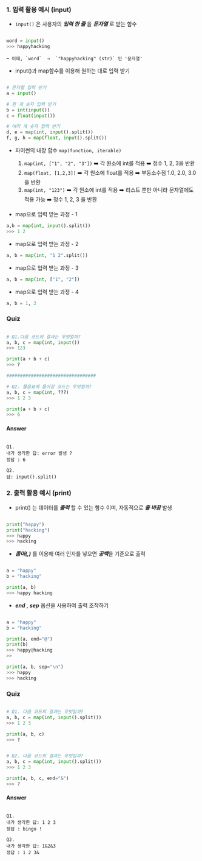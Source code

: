 
### 1. 입력 활용 예시 (input)
- `input()` 은 사용자의 ***입력 한 줄*** 을 ***문자열*** 로 받는 함수
```python

word = input()
>>> happyhacking
```
	➡️ 이때, `word`  →  `"happyhacking" (str)` 인 '문자열'

- input()과 map함수를 이용해 원하는 대로 입력 받기
```python

# 문자열 입력 받기
a = input()

# 한 개 숫자 입력 받기
b = int(input())  
c = float(input())

# 여러 개 숫자 입력 받기
d, e = map(int, input().split())  
f, g, h = map(float, input().split())
```

- 파이썬의 내장 함수 `map(function, iterable)`
	1. `map(int, ["1", "2", "3"])`
		➡️ 각 원소에 int를 적용
		➡️ 정수 1, 2, 3을 반환
	2. `map(float, [1,2,3])`
		➡️ 각 원소에 float를 적용
		➡️ 부동소수점 1.0, 2.0, 3.0을 반환
	3. `map(int, "123")`
		➡️ 각 원소에 int를 적용
		➡️ 리스트 뿐만 아니라 문자열에도 적용 가능
		➡️ 정수 1, 2, 3 을 반환

- map으로 입력 받는 과정 - 1
```python
a,b = map(int, input().split())
>>> 1 2 
```

- map으로 입력 받는 과정 - 2
```python
a, b = map(int, "1 2".split())
```

- map으로 입력 받는 과정 - 3
```python
a, b = map(int, ["1", "2"])
```

- map으로 입력 받는 과정 - 4
```python
a, b = 1, 2
```

### Quiz
```python

# Q1.다음 코드의 결과는 무엇일까?
a, b, c = map(int, input())
>>> 123

print(a + b + c)
>>> ?

#################################

# Q2. 물음표에 들어갈 코드는 무엇일까?
a, b, c = map(int, ???) 
>>> 1 2 3

print(a + b + c)
>>> 6
```


#### Answer
```

Q1. 
내가 생각한 답: error 발생 ?
정답 : 6

Q2. 
답: input().split() 

```

### 2. 출력 활용 예시 (print)
- print() 는 데이터를 ***출력*** 할 수 있는 함수 이며, 자동적으로 ***줄 바꿈*** 발생

```python

print("happy")
print("hacking")
>>> happy
>>> hacking
```

- ***콤마(,)*** 를 이용해 여러 인자를 넣으면 ***공백***을 기준으로 출력
```python

a = "happy"
b = "hacking"

print(a, b)
>>> happy hacking
```

- ***end*** , ***sep*** 옵션을 사용하여 출력 조작하기
```python

a = "happy"
b = "hacking"

print(a, end="@")
print(b)
>>> happy@hacking
>>

print(a, b, sep="\n")
>>> happy
>>> hacking
```

### Quiz
```python

# Q1. 다음 코드의 결과는 무엇일까?
a, b, c = map(int, input().split()) 
>>> 1 2 3

print(a, b, c)
>>> ?


# Q2. 다음 코드의 결과는 무엇일까?
a, b, c = map(int, input().split()) 
>>> 1 2 3

print(a, b, c, end="&")
>>> ?
```

#### Answer
```

Q1. 
내가 생각한 답: 1 2 3
정답 : bingo !

Q2. 
내가 생각한 답: 1&2&3
정답 : 1 2 3&

```
